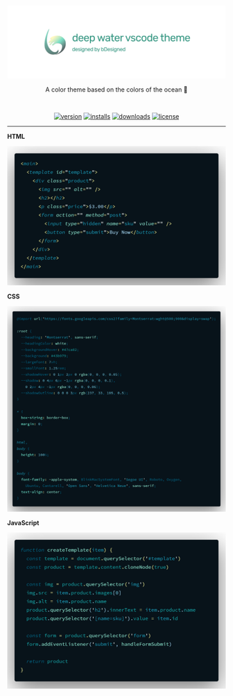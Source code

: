 <!-- markdownlint-disable MD033 MD036 MD041-->

<div align='center'>

[![deep-water](./images/header.png)](https://marketplace.visualstudio.com/items?itemName=bDesigned.deep-water)

A color theme based on the colors of the ocean 🌊

<br/>

[![version](https://badgen.net/vs-marketplace/v/bDesigned.deep-water)][self]
[![installs](https://badgen.net/vs-marketplace/i/bDesigned.deep-water)][self]
[![downloads](https://badgen.net/vs-marketplace/d/bDesigned.deep-water)][self]
[![license](https://badgen.net/github/license/bDesigned/deep-water)][license]

</div>

---

**HTML**

![HTML code](images/html.png)

**CSS**

![CSS code](images/css.png)

**JavaScript**

![JS code](images/js.png)

[self]: https://marketplace.visualstudio.com/items?itemName=bDesigned.deep-water
[license]: https://marketplace.visualstudio.com/items/bDesigned.deep-water/license
